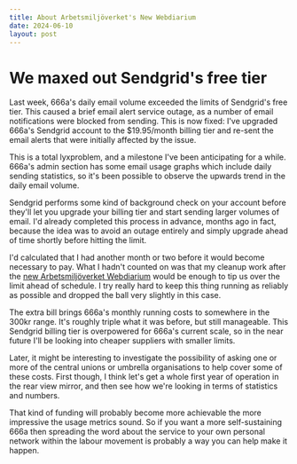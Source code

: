 ```yaml
---
title: About Arbetsmiljöverket's New Webdiarium
date: 2024-06-10
layout: post
---
```


# We maxed out Sendgrid's free tier

Last week, 666a's daily email volume exceeded the limits of Sendgrid's free tier. This caused a brief email alert service outage, as a number of email notifications were blocked from sending. This is now fixed: I've upgraded 666a's Sendgrid account to the $19.95/month billing tier and re-sent the email alerts that were initially affected by the issue.

This is a total lyxproblem, and a milestone I've been anticipating for a while. 666a's admin section has some email usage graphs which include daily sending statistics, so it's been possible to observe the upwards trend in the daily email volume.

Sendgrid performs some kind of background check on your account before they'll let you upgrade your billing tier and start sending larger volumes of email. I'd already completed this process in advance, months ago in fact, because the idea was to avoid an outage entirely and simply upgrade ahead of time shortly before hitting the limit.

I'd calculated that I had another month or two before it would become necessary to pay. What I hadn't counted on was that my cleanup work after the [new Arbetsmiljöverket Webdiarium](/news/about-arbetsmiljoverkets-new-webdiarium) would be enough to tip us over the limit ahead of schedule. I try really hard to keep this thing running as reliably as possible and dropped the ball very slightly in this case.

The extra bill brings 666a's monthly running costs to somewhere in the 300kr range. It's roughly triple what it was before, but still manageable. This Sendgrid billing tier is overpowered for 666a's current scale, so in the near future I'll be looking into cheaper suppliers with smaller limits.

Later, it might be interesting to investigate the possibility of asking one or more of the central unions or umbrella organisations to help cover some of these costs. First though, I think let's get a whole first year of operation in the rear view mirror, and then see how we're looking in terms of statistics and numbers.

That kind of funding will probably become more achievable the more impressive the usage metrics sound. So if you want a more self-sustaining 666a then spreading the word about the service to your own personal network within the labour movement is probably a way you can help make it happen.
